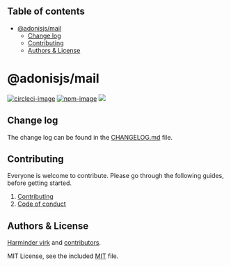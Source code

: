 <!-- START doctoc generated TOC please keep comment here to allow auto update -->
<!-- DON'T EDIT THIS SECTION, INSTEAD RE-RUN doctoc TO UPDATE -->
## Table of contents

- [@adonisjs/mail](#adonisjsmail)
  - [Change log](#change-log)
  - [Contributing](#contributing)
  - [Authors & License](#authors--license)

<!-- END doctoc generated TOC please keep comment here to allow auto update -->

# @adonisjs/mail

[![circleci-image]][circleci-url]
[![npm-image]][npm-url]
![](https://img.shields.io/badge/Typescript-294E80.svg?style=for-the-badge&logo=typescript)

## Change log

The change log can be found in the [CHANGELOG.md](CHANGELOG.md) file.

## Contributing

Everyone is welcome to contribute. Please go through the following guides, before getting started.

1. [Contributing](https://adonisjs.com/contributing)
2. [Code of conduct](https://adonisjs.com/code-of-conduct)


## Authors & License
[Harminder virk](https://github.com/thetutlage) and [contributors](https://github.com/adonisjs/adonis-mail/graphs/contributors).

MIT License, see the included [MIT](LICENSE.md) file.

[circleci-image]: https://img.shields.io/circleci/project/github/adonisjs/adonis-mail/master.svg?style=for-the-badge&logo=circleci
[circleci-url]: https://circleci.com/gh/adonisjs/adonis-mail "circleci"

[npm-image]: https://img.shields.io/npm/v/@adonisjs/mail.svg?style=for-the-badge&logo=npm
[npm-url]: https://npmjs.org/package/@adonisjs/mail "npm"
